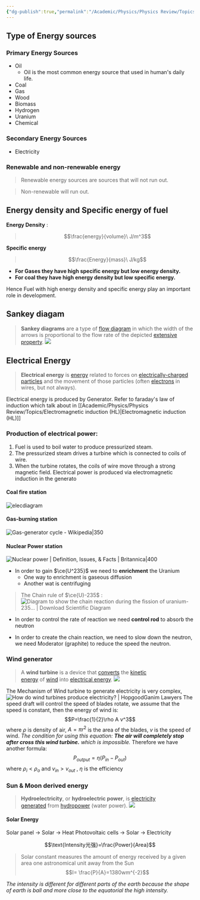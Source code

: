 ```yaml
---
{"dg-publish":true,"permalink":"/Academic/Physics/Physics Review/Topics/Energy sources/"}
---
```


## Type of Energy sources
### Primary Energy Sources
- Oil
	- Oil is the most common energy source that used in human's daily life.
- Coal
- Gas
- Wood
- Biomass
- Hydrogen
- Uranium
- Chemical


### Secondary Energy Sources
- Electricity

### Renewable and non-renewable energy
>Renewable energy sources are sources that will not run out.

>Non-renewable will run out.


## Energy density and Specific energy of fuel
**Energy Density** :
>$$\frac{energy}{volume}\ J/m^3$$

**Specific energy**
>$$\frac{Energy}{mass}\ J/kg$$

- **For Gases they have high specific energy but low energy density.**
- **For coal they have high energy density but low specific energy.**

Hence Fuel with high energy density and specific energy play an important role in development. 

## Sankey diagam
>**Sankey diagrams** are a type of [flow diagram](https://en.wikipedia.org/wiki/Flow_diagram "Flow diagram") in which the width of the arrows is proportional to the flow rate of the depicted [extensive property](https://en.wikipedia.org/wiki/Intensive_and_extensive_properties "Intensive and extensive properties").
>![](https://upload.wikimedia.org/wikipedia/commons/thumb/1/11/Sankeysteam.png/220px-Sankeysteam.png)


## Electrical Energy
>**Electrical energy** is [energy](https://en.wikipedia.org/wiki/Energy "Energy") related to forces on [electrically-charged particles](https://en.wikipedia.org/wiki/Charged_particle "Charged particle") and the movement of those particles (often [electrons](https://en.wikipedia.org/wiki/Electrons "Electrons") in wires, but not always).

Electrical energy is produced by Generator. Refer to faraday's law of induction which talk about in [[Academic/Physics/Physics Review/Topics/Electromagnetic induction (HL)\|Electromagnetic induction (HL)]] 

### Production of electrical power:

1. Fuel is used to boil water to produce pressurized steam.
2. The pressurized steam drives a turbine which is connected to coils of wire.
3. When the turbine rotates, the coils of wire move through a strong magnetic field. Electrical power is produced via electromagnetic induction in the generato

#### Coal fire station

![elecdiagram](https://i0.wp.com/ibphysics.org/wp-content/uploads/2016/01/elecdiagram.gif?resize=500%2C297&ssl=1)


#### Gas-burning station
![Gas-generator cycle - Wikipedia|350](https://upload.wikimedia.org/wikipedia/commons/thumb/7/71/Gas_generator_rocket_cycle.svg/640px-Gas_generator_rocket_cycle.svg.png)
#### Nuclear Power station
![Nuclear power | Definition, Issues, & Facts | Britannica|400](https://cdn.britannica.com/62/162162-050-586ADA35/diagram-nuclear-power-plant-reactor.jpg)

- In order to gain $\ce{U^235}$ we need to **enrichment** the Uranium
	- One way to enrichment is gaseous diffusion
	- Another wat is centrifuging

>The Chain rule of $\ce{U}-235$ :
>![Diagram to show the chain reaction during the fission of uranium-235... |  Download Scientific Diagram](https://www.researchgate.net/publication/286590827/figure/fig6/AS:669993389813763@1536750280122/7-Diagram-to-show-the-chain-reaction-during-the-fission-of-uranium-235-with-a-neutron.png)

- In order to control the rate of reaction we need **control rod** to absorb the neutron

- In order to create the chain reaction, we need to slow down the neutron, we need Moderator (graphite) to reduce the speed the neutron.

### Wind generator
>A **wind turbine** is a device that [converts](https://en.wikipedia.org/wiki/Wind_power "Wind power") the [kinetic energy](https://en.wikipedia.org/wiki/Kinetic_energy "Kinetic energy") of [wind](https://en.wikipedia.org/wiki/Wind "Wind") into [electrical energy](https://en.wikipedia.org/wiki/Electrical_energy "Electrical energy").
>![](https://upload.wikimedia.org/wikipedia/commons/thumb/b/ba/Windmills_D1-D4_%28Thornton_Bank%29.jpg/220px-Windmills_D1-D4_%28Thornton_Bank%29.jpg)
>

The Mechanism of Wind turbine to generate electricity is very complex, ![How do wind turbines produce electricity? | HopgoodGanim Lawyers](https://www.hopgoodganim.com.au/content/Document/Article%20images/Resources%20%26%20Energy/wind%20turbine.png)
The speed draft will control the speed of blades rotate, we assume that the speed is constant, then the energy of wind is:
$$P=\frac{1}{2}\rho A v^3$$
where $\rho$ is density of air, $A=\pi r^2$ is the area of the blades, $v$ is the speed of wind.
*The condition for using this equation: **The air will completely stop after cross this wind turbine.** which is impossible.* 
Therefore we have another formula:$$P_{output}=\eta(P_{in}-P_{out})$$
where $\rho_i<\rho_o$ and $v_{in}>v_{out}$ , $\eta$ is the efficiency 

### Sun & Moon derived energy
>**Hydroelectricity**, or **hydroelectric power**, is [electricity generated](https://en.wikipedia.org/wiki/Electricity_generation "Electricity generation") from [hydropower](https://en.wikipedia.org/wiki/Hydropower "Hydropower") (water power).
>![](https://upload.wikimedia.org/wikipedia/commons/thumb/5/57/Hydroelectric_dam.svg/1920px-Hydroelectric_dam.svg.png)

#### Solar Energy
Solar panel $\to$ Solar $\to$ Heat
Photovoltaic cells $\to$ Solar $\to$ Electricity

$$\text{Intensity光强}=\frac{Power}{Area}$$
>Solar constant measures the amount of energy received by a given area one astronomical unit away from the Sun$$I= \frac{P}{A}=1380wm^{-2}$$

*The intensity is different for different parts of the earth because the shape of earth is ball and more close to the equatorial the high intensity.*

